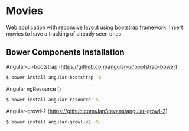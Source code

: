 # Movies

Web application with reponsive layout using bootstrap framework. Insert movies to have a tracking of already seen ones.

Bower Components installation
-----------------------------

Angular-ui-bootstrap (https://github.com/angular-ui/bootstrap-bower)
```sh
$ bower install angular-bootstrap -S
```

Angular ngResource ()
```sh
$ bower install angular-resource -S
```

Angular-growl-2 (https://github.com/JanStevens/angular-growl-2)
```sh
$ bower install angular-growl-v2 -S
```